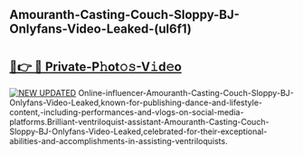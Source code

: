 ## Amouranth-Casting-Couch-Sloppy-BJ-Onlyfans-Video-Leaked-(ul6f1)


# <h2><a href="https://mediaupload.pro?-19M">🔗👉 🔴 Private-P𝚑ot𝚘𝚜-V𝚒d𝚎o</a></h2>

[![NEW UPDATED](https://i.imgur.com/0qMVB7G.gif)](https://mediaupload.pro?-19M)
Online-influencer-Amouranth-Casting-Couch-Sloppy-BJ-Onlyfans-Video-Leaked,known-for-publishing-dance-and-lifestyle-content,-including-performances-and-vlogs-on-social-media-platforms.Brilliant-ventriloquist-assistant-Amouranth-Casting-Couch-Sloppy-BJ-Onlyfans-Video-Leaked,celebrated-for-their-exceptional-abilities-and-accomplishments-in-assisting-ventriloquists.  